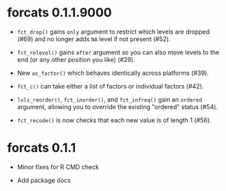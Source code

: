 # forcats 0.1.1.9000

* `fct_drop()` gains `only` argument to restrict which levels are dropped (#69)
  and no longer adds `NA` level if not present (#52).

* `fct_relevel()` gains `after` argument so you can also move levels
  to the end (or any other position you like) (#29).

* New `as_factor()` which behaves identically across platforms (#39).

* `fct_c()` can take either a list of factors or individual factors (#42).

* `lvls_reorder()`, `fct_inorder()`, and `fct_infreq()` gain an `ordered`
   argument, allowing you to override the existing "ordered" status (#54).

* `fct_recode()` is now checks that each new value is of length 1 (#56).

# forcats 0.1.1

* Minor fixes for R CMD check

* Add package docs
